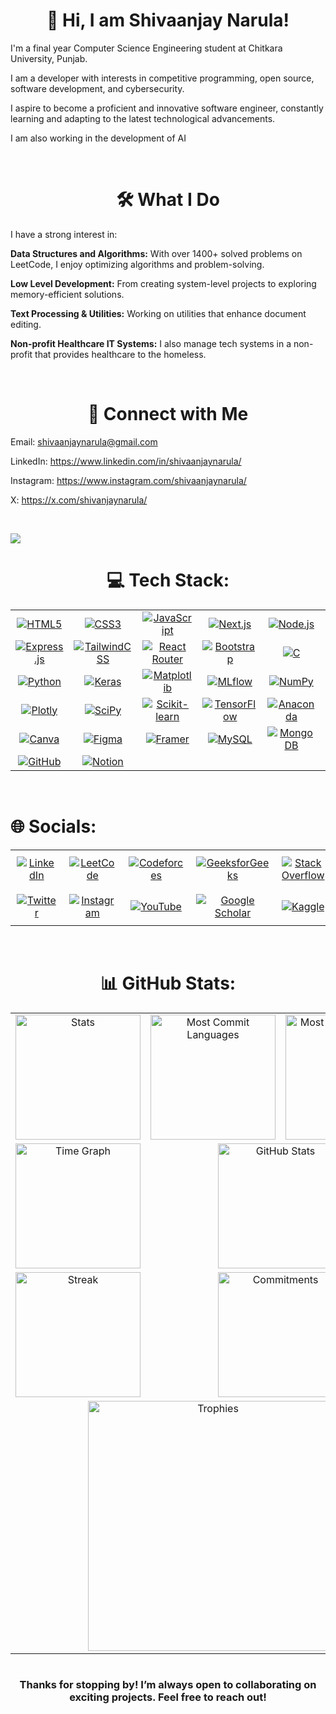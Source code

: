 <h1 align="center">👋 Hi, I am Shivaanjay Narula!</h1>

<p>
I'm a final year Computer Science Engineering student at Chitkara University, Punjab.
</p>

<p>
I am a developer with interests in competitive programming, open source, software development, and cybersecurity.
</p>

<p>
I aspire to become a proficient and innovative software engineer, constantly learning and adapting to the latest technological advancements.
</p>

<p>
I am also working in the development of AI
</p>

<br>
<h1 align="center">🛠️ What I Do</h1>

<p>
I have a strong interest in:
</p>

<p>
<strong>Data Structures and Algorithms:</strong> With over 1400+ solved problems on LeetCode, I enjoy optimizing algorithms and problem-solving.
</p>

<p>
<strong>Low Level Development:</strong> From creating system-level projects to exploring memory-efficient solutions.
</p>

<p>
<strong>Text Processing & Utilities:</strong> Working on utilities that enhance document editing.
</p>

<p>
<strong>Non-profit Healthcare IT Systems:</strong> I also manage tech systems in a non-profit that provides healthcare to the homeless.
</p>
<br>
<h1 align="center">🤝 Connect with Me</h1>

Email:         shivaanjaynarula@gmail.com

LinkedIn:      https://www.linkedin.com/in/shivaanjaynarula/

Instagram:     https://www.instagram.com/shivaanjaynarula/

X:             https://x.com/shivanjaynarula/

<br>

![](https://komarev.com/ghpvc/?username=ShivaanjayNarula&base=1000&color=blue)<br>

<h1 align="center">💻 Tech Stack:</h1>
<div align="center">
  <table>
    <tr>
      <td align="center"><a href="https://developer.mozilla.org/en-US/docs/Web/Guide/HTML/HTML5"><img src="https://img.shields.io/badge/html5-%23E34F26.svg?style=for-the-badge&logo=html5&logoColor=white" alt="HTML5"></a></td>
      <td align="center"><a href="https://developer.mozilla.org/en-US/docs/Web/CSS"><img src="https://img.shields.io/badge/css3-%231572B6.svg?style=for-the-badge&logo=css3&logoColor=white" alt="CSS3"></a></td>
      <td align="center"><a href="https://developer.mozilla.org/en-US/docs/Web/JavaScript"><img src="https://img.shields.io/badge/javascript-%23323330.svg?style=for-the-badge&logo=javascript&logoColor=%23F7DF1E" alt="JavaScript"></a></td>
      <td align="center"><a href="https://nextjs.org/"><img src="https://img.shields.io/badge/Next-black?style=for-the-badge&logo=next.js&logoColor=white" alt="Next.js"></a></td>
      <td align="center"><a href="https://nodejs.org/"><img src="https://img.shields.io/badge/node.js-6DA55F?style=for-the-badge&logo=node.js&logoColor=white" alt="Node.js"></a></td>
      <td align="center"><a href="https://reactjs.org/"><img src="https://img.shields.io/badge/react-%2320232a.svg?style=for-the-badge&logo=react&logoColor=%2361DAFB" alt="React"></a></td>
    </tr>
    <tr>
      <td align="center"><a href="https://expressjs.com/"><img src="https://img.shields.io/badge/express.js-%23404d59.svg?style=for-the-badge&logo=express&logoColor=%2361DAFB" alt="Express.js"></a></td>
      <td align="center"><a href="https://tailwindcss.com/"><img src="https://img.shields.io/badge/tailwindcss-%2338B2AC.svg?style=for-the-badge&logo=tailwind-css&logoColor=white" alt="TailwindCSS"></a></td>
      <td align="center"><a href="https://reactrouter.com/"><img src="https://img.shields.io/badge/React_Router-CA4245?style=for-the-badge&logo=react-router&logoColor=white" alt="React Router"></a></td>
      <td align="center"><a href="https://getbootstrap.com/"><img src="https://img.shields.io/badge/Bootstrap-563D7C?style=for-the-badge&logo=bootstrap&logoColor=white" alt="Bootstrap"></a></td>
      <td align="center"><a href="https://www.cprogramming.com/"><img src="https://img.shields.io/badge/c-%2300599C.svg?style=for-the-badge&logo=c&logoColor=white" alt="C"></a></td>
      <td align="center"><a href="https://cplusplus.com/"><img src="https://img.shields.io/badge/c++-%2300599C.svg?style=for-the-badge&logo=c%2B%2B&logoColor=white" alt="C++"></a></td>
    </tr>
    <tr>
      <td align="center"><a href="https://www.python.org/"><img src="https://img.shields.io/badge/python-3670A0?style=for-the-badge&logo=python&logoColor=ffdd54" alt="Python"></a></td>
      <td align="center"><a href="https://keras.io/"><img src="https://img.shields.io/badge/Keras-%23D00000.svg?style=for-the-badge&logo=Keras&logoColor=white" alt="Keras"></a></td>
      <td align="center"><a href="https://matplotlib.org/"><img src="https://img.shields.io/badge/Matplotlib-%23ffffff.svg?style=for-the-badge&logo=Matplotlib&logoColor=black" alt="Matplotlib"></a></td>
      <td align="center"><a href="https://mlflow.org/"><img src="https://img.shields.io/badge/mlflow-%23d9ead3.svg?style=for-the-badge&logo=numpy&logoColor=blue" alt="MLflow"></a></td>
      <td align="center"><a href="https://numpy.org/"><img src="https://img.shields.io/badge/numpy-%23013243.svg?style=for-the-badge&logo=numpy&logoColor=white" alt="NumPy"></a></td>
      <td align="center"><a href="https://pandas.pydata.org/"><img src="https://img.shields.io/badge/pandas-%23150458.svg?style=for-the-badge&logo=pandas&logoColor=white" alt="Pandas"></a></td>
    </tr>
    <tr>
      <td align="center"><a href="https://plotly.com/"><img src="https://img.shields.io/badge/Plotly-%233F4F75.svg?style=for-the-badge&logo=plotly&logoColor=white" alt="Plotly"></a></td>
      <td align="center"><a href="https://scipy.org/"><img src="https://img.shields.io/badge/SciPy-%230C55A5.svg?style=for-the-badge&logo=scipy&logoColor=white" alt="SciPy"></a></td>
      <td align="center"><a href="https://scikit-learn.org/"><img src="https://img.shields.io/badge/scikit--learn-%23F7931E.svg?style=for-the-badge&logo=scikit-learn&logoColor=white" alt="Scikit-learn"></a></td>
      <td align="center"><a href="https://www.tensorflow.org/"><img src="https://img.shields.io/badge/TensorFlow-%23FF6F00.svg?style=for-the-badge&logo=TensorFlow&logoColor=white" alt="TensorFlow"></a></td>
      <td align="center"><a href="https://www.anaconda.com/"><img src="https://img.shields.io/badge/Anaconda-%2344A833.svg?style=for-the-badge&logo=anaconda&logoColor=white" alt="Anaconda"></a></td>
      <td align="center"><a href="https://www.linux.org/"><img src="https://img.shields.io/badge/Linux-FCC624?style=for-the-badge&logo=linux&logoColor=black" alt="Linux"></a></td>
    </tr>
    <tr>
      <td align="center"><a href="https://www.canva.com/"><img src="https://img.shields.io/badge/Canva-%2300C4CC.svg?style=for-the-badge&logo=Canva&logoColor=white" alt="Canva"></a></td>
      <td align="center"><a href="https://www.figma.com/"><img src="https://img.shields.io/badge/figma-%23F24E1E.svg?style=for-the-badge&logo=figma&logoColor=white" alt="Figma"></a></td>
      <td align="center"><a href="https://www.framer.com/"><img src="https://img.shields.io/badge/Framer-black?style=for-the-badge&logo=framer&logoColor=blue" alt="Framer"></a></td>
      <td align="center"><a href="https://www.mysql.com/"><img src="https://img.shields.io/badge/mysql-%2300000f.svg?style=for-the-badge&logo=mysql&logoColor=white" alt="MySQL"></a></td>
      <td align="center"><a href="https://www.mongodb.com/"><img src="https://img.shields.io/badge/MongoDB-%234ea94b.svg?style=for-the-badge&logo=mongodb&logoColor=white" alt="MongoDB"></a></td>
      <td align="center"><a href="https://git-scm.com/"><img src="https://img.shields.io/badge/Git-fc6d26?style=for-the-badge&logo=git&logoColor=white" alt="Git"></a></td>
    </tr>
    <tr>
      <td align="center"><a href="https://github.com/"><img src="https://img.shields.io/badge/GitHub-%23121011.svg?style=for-the-badge&logo=github&logoColor=white" alt="GitHub"></a></td>
      <td align="center"><a href="https://www.notion.so/"><img src="https://img.shields.io/badge/Notion-%23000000.svg?style=for-the-badge&logo=notion&logoColor=white" alt="Notion"></a></td>
      <td></td>
      <td></td>
      <td></td>
      <td></td>
    </tr>
  </table>
</div>


<br>
<h1 align="canter">🌐 Socials:</h1>
<div>
  <table>
    <tr>
      <td align="center" style="padding: 10px;">
        <a href="https://www.linkedin.com/in/shivaanjaynarula/">
          <img src="https://img.shields.io/badge/LinkedIn-0077B5?style=for-the-badge&logo=linkedin&logoColor=white" alt="LinkedIn">
        </a>
      </td>
      <td align="center" style="padding: 10px;">
        <a href="https://leetcode.com/u/ShivaanjayNarula/">
          <img src="https://img.shields.io/badge/-LeetCode-FFA116?style=for-the-badge&logo=LeetCode&logoColor=black" alt="LeetCode">
        </a>
      </td>
      <td align="center" style="padding: 10px;">
        <a href="https://codeforces.com/profile/Shivaanjay">
          <img src="https://img.shields.io/badge/Codeforces-445f9d?style=for-the-badge&logo=Codeforces&logoColor=white" alt="Codeforces">
        </a>
      </td>
      <td align="center" style="padding: 10px;">
        <a href="https://www.geeksforgeeks.org/user/shivaanjaynarula/">
          <img src="https://img.shields.io/badge/GeeksforGeeks-298D46?style=for-the-badge&logo=geeksforgeeks&logoColor=white" alt="GeeksforGeeks">
        </a>
      </td>
      <td align="center" style="padding: 10px;">
        <a href="https://stackoverflow.com/users/21311617/shivaanjay-narula">
          <img src="https://img.shields.io/badge/Stack_Overflow-FE7A16?style=for-the-badge&logo=stack-overflow&logoColor=white" alt="Stack Overflow">
        </a>
      </td>
      <td align="center" style="padding: 10px;">
        <a href="https://medium.com/@shivaanjaynarula">
          <img src="https://img.shields.io/badge/Medium-12100E?style=for-the-badge&logo=medium&logoColor=white" alt="Medium">
        </a>
      </td>
    </tr>
    <tr>
      <td align="center" style="padding: 10px;">
        <a href="https://x.com/shivanjaynarula">
          <img src="https://img.shields.io/badge/Twitter-1DA1F2?style=for-the-badge&logo=twitter&logoColor=white" alt="Twitter">
        </a>
      </td>
      <td align="center" style="padding: 10px;">
        <a href="https://www.instagram.com/shivaanjaynarula/">
          <img src="https://img.shields.io/badge/Instagram-E4405F?style=for-the-badge&logo=instagram&logoColor=white" alt="Instagram">
        </a>
      </td>
      <td align="center" style="padding: 10px;">
        <a href="https://www.youtube.com/@shivaanjaynarula">
          <img src="https://img.shields.io/badge/YouTube-FF0000?style=for-the-badge&logo=youtube&logoColor=white" alt="YouTube">
        </a>
      </td>
      <td align="center" style="padding: 10px;">
        <a href="https://scholar.google.com/citations?user=lmfFJT4AAAAJ&hl=en">
          <img src="https://img.shields.io/badge/GoogleScholar-FFFC00?style=for-the-badge&logo=Scholar&logoColor=white" alt="Google Scholar">
        </a>
      </td>
      <td align="center" style="padding: 10px;">
        <a href="https://www.kaggle.com/shivaanjaynarula">
          <img src="https://img.shields.io/badge/Kaggle-20BEFF?style=for-the-badge&logo=Kaggle&logoColor=white" alt="Kaggle">
        </a>
      </td>
      <td align="center" style="padding: 10px;">
        <!-- Placeholder for a true cell -->
        <img src="" alt="">
      </td>
      <td align="center" style="padding: 10px;">
        <!-- Placeholder for a true cell -->
        <img src="" alt="">
      </td>
    </tr>
  </table>
</div>



<br>
<h1 align="center">📊 GitHub Stats:</h1>
<div align="center">
  <table>
    <tr>
      <td align="center">
        <img src="http://github-profile-summary-cards.vercel.app/api/cards/stats?username=ShivaanjayNarula&theme=transparent" height="200em" alt="Stats"/>
      </td>
      <td align="center">
        <img src="http://github-profile-summary-cards.vercel.app/api/cards/most-commit-language?username=ShivaanjayNarula&theme=transparent&exclude=html,CSS,Jupyter%20Notebook" height="200em" alt="Most Commit Languages"/>
      </td>
      <td align="center">
        <img src="http://github-profile-summary-cards.vercel.app/api/cards/repos-per-language?username=ShivaanjayNarula&theme=transparent&exclude=html,CSS,Jupyter%20Notebook" height="200em" alt="Most Repo Languages"/>
      </td>
    </tr>
    <tr>
      <td align="center">
        <img src="http://github-profile-summary-cards.vercel.app/api/cards/productive-time?username=ShivaanjayNarula&theme=transparent&utcOffset=5.30&include_all_commits=true&count_private=true" height="200em" alt="Time Graph"/>
      </td>
      <td align="center" colspan="2">
        <img src="https://github-readme-stats.vercel.app/api?username=ShivaanjayNarula&theme=transparent&include_all_commits=true&utcOffset=5.30&include_all_commits=true&count_private=true&hide_border=true" height="200em" alt="GitHub Stats"/>
      </td>
    </tr>
    <tr>
      <td align="center">
        <img src="https://github-readme-streak-stats.herokuapp.com/?user=ShivaanjayNarula&theme=transparent&hide_border=true&include_all_commits=true&count_private=true" height="200em" alt="Streak"/>
      </td>
      <td align="center" colspan="2">
        <img src="http://github-profile-summary-cards.vercel.app/api/cards/profile-details?username=ShivaanjayNarula&theme=transparent" height="200em" alt="Commitments"/>
      </td>
    </tr>
    <tr>
      <td align="center" colspan="3">
        <img src="https://github-profile-trophy.vercel.app/?username=ShivaanjayNarula&theme=transparent&no-frame=true&no-bg=true&margin-w=4&row=3&column=3" height="400em" alt="Trophies"/>
      </td>
    </tr>
  </table>
</div>



#
<!--
![](https://github-readme-stats.vercel.app/api?username=ShivaanjayNarula&theme=dark&hide_border=false&include_all_commits=true&count_private=true)<br/>
![](https://github-readme-streak-stats.herokuapp.com/?user=ShivaanjayNarula&theme=dark&hide_border=false)<br/>
![](https://github-readme-stats.vercel.app/api/top-langs/?username=ShivaanjayNarula&theme=dark&hide_border=false&include_all_commits=true&count_private=true)

## 🏆 GitHub Trophies
![](https://github-profile-trophy.vercel.app/?username=ShivaanjayNarula&theme=radical&no-frame=false&no-bg=false&margin-w=4)
-->
<!--
### ✍️ Random Dev Quote

<div align="center">
  <img src="https://quotes-github-readme.vercel.app/api?type=horizontal&theme=transparent&no-bg=true" height="200em" alt="GitHub Quotes"/>
</div>
-->
<!--
### Meme of the day
<div>
  <img src="https://memer-new.vercel.app/api?type=horizontal&theme=transparent" height="200em" alt="Meme">
</div>
-->
<!-- <div align="right">
  <a href="https://visitcount.itsvg.in">
    <img src="https://visitcount.itsvg.in/api?id=ShivaanjayNarula&label=Profile%20Views&color=1&icon=0&pretty=false" height="35em" alt="Profile Visit Count"/>
  </a>
</div> -->



<!--
### 🔝 Top Contributed Repo
![](https://github-contributor-stats.vercel.app/api?username=ShivaanjayNarula&limit=5&theme=dark&combine_all_yearly_contributions=true)
-->
<h3 align="center">Thanks for stopping by! I’m always open to collaborating on exciting projects. Feel free to reach out!</h3>


<!--
**Shivaanjay/Shivaanjay** is a ✨ _special_ ✨ repository because its `README.md` (this file) appears on your GitHub profile.

Here are some ideas to get you started:

- 🔭 I’m currently working on ...
- 🌱 I’m currently learning ...
- 👯 I’m looking to collaborate on ...
- 🤔 I’m looking for help with ...
- 💬 Ask me about ...
- 📫 How to reach me: ...
- 😄 Pronouns: ...
- ⚡ Fun fact: ...
-->
